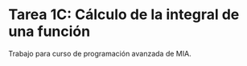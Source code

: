 # Tarea 1C: Cálculo de la integral de una función

Trabajo para curso de programación avanzada de MIA.
